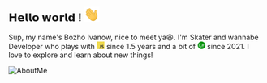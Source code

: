 ## 𝗛𝗲𝗹𝗹𝗼 𝘄𝗼𝗿𝗹𝗱 ! <img src="https://raw.githubusercontent.com/ABSphreak/ABSphreak/master/gifs/Hi.gif" width="30px">

Sup, my name's Bozho Ivanow, nice to meet ya😆. I'm Skater and wannabe Developer who plays with <img src="https://raw.githubusercontent.com/github/explore/master/topics/javascript/javascript.png" width="15px"> since 1.5 years and a bit of <img src="https://raw.githubusercontent.com/github/explore/master/topics/csharp/csharp.png" width="15px"> since 2021.
I love to explore and learn about new things!

![AboutMe](https://i.imgur.com/sOtNsiL.png)
